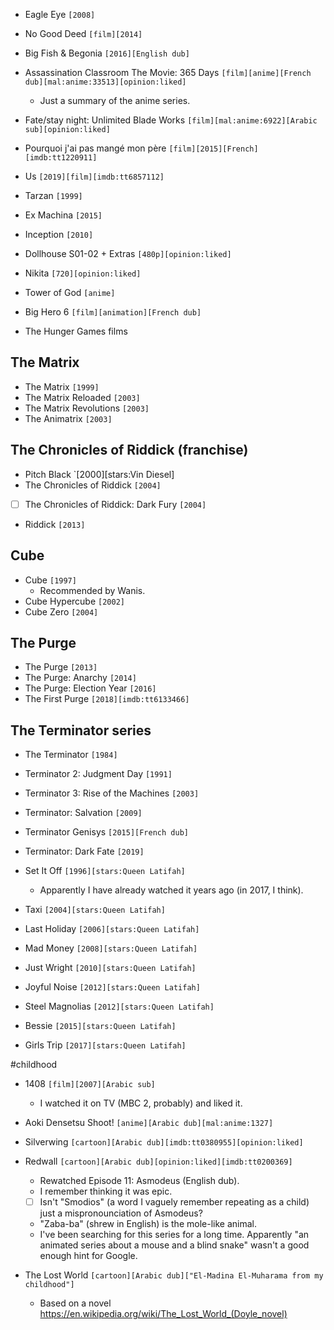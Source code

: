 
- Eagle Eye `[2008]`

- No Good Deed `[film][2014]`

- Big Fish & Begonia `[2016][English dub]`

- Assassination Classroom The Movie: 365 Days `[film][anime][French dub][mal:anime:33513][opinion:liked]`
    * Just a summary of the anime series.

- Fate/stay night: Unlimited Blade Works `[film][mal:anime:6922][Arabic sub][opinion:liked]`

- Pourquoi j'ai pas mangé mon père `[film][2015][French][imdb:tt1220911]`

- Us `[2019][film][imdb:tt6857112]`

- Tarzan `[1999]`

- Ex Machina `[2015]`

- Inception `[2010]`

- Dollhouse S01-02 + Extras `[480p][opinion:liked]`

- Nikita `[720][opinion:liked]`

- Tower of God `[anime]`
- Big Hero 6 `[film][animation][French dub]`

- The Hunger Games films

## The Matrix
- The Matrix `[1999]`
- The Matrix Reloaded `[2003]`
- The Matrix Revolutions `[2003]`
- The Animatrix `[2003]`

## The Chronicles of Riddick (franchise)
- Pitch Black `[2000][stars:Vin Diesel]
- The Chronicles of Riddick `[2004]`
- [ ] The Chronicles of Riddick: Dark Fury `[2004]`
- Riddick `[2013]`

## Cube
- Cube `[1997]`
    * Recommended by Wanis.
- Cube Hypercube `[2002]`
- Cube Zero `[2004]`

## The Purge
- The Purge `[2013]`
- The Purge: Anarchy `[2014]`
- The Purge: Election Year `[2016]`
- The First Purge `[2018][imdb:tt6133466]`

## The Terminator series
- The Terminator `[1984]`
- Terminator 2: Judgment Day `[1991]`
- Terminator 3: Rise of the Machines `[2003]`
- Terminator: Salvation `[2009]`
- Terminator Genisys `[2015][French dub]`
- Terminator: Dark Fate `[2019]`


- Set It Off `[1996][stars:Queen Latifah]`
    * Apparently I have already watched it years ago (in 2017, I think).
- Taxi `[2004][stars:Queen Latifah]`
- Last Holiday `[2006][stars:Queen Latifah]`
- Mad Money `[2008][stars:Queen Latifah]`
- Just Wright `[2010][stars:Queen Latifah]`
- Joyful Noise `[2012][stars:Queen Latifah]`
- Steel Magnolias `[2012][stars:Queen Latifah]`
- Bessie `[2015][stars:Queen Latifah]`
- Girls Trip `[2017][stars:Queen Latifah]`


#childhood
- 1408 `[film][2007][Arabic sub]`
    * I watched it on TV (MBC 2, probably) and liked it.

- Aoki Densetsu Shoot! `[anime][Arabic dub][mal:anime:1327]`

- Silverwing `[cartoon][Arabic dub][imdb:tt0380955][opinion:liked]`

- Redwall `[cartoon][Arabic dub][opinion:liked][imdb:tt0200369]`
    * Rewatched Episode 11: Asmodeus (English dub).
    * I remember thinking it was epic.
    * [ ] Isn't "Smodios" (a word I vaguely remember repeating as a child) just a mispronounciation of Asmodeus?
    * "Zaba-ba" (shrew in English) is the mole-like animal.
    * I've been searching for this series for a long time. Apparently "an animated series about a mouse and a blind snake" wasn't a good enough hint for Google.

- The Lost World `[cartoon][Arabic dub]["El-Madina El-Muharama from my childhood"]`
    * Based on a novel https://en.wikipedia.org/wiki/The_Lost_World_(Doyle_novel)
